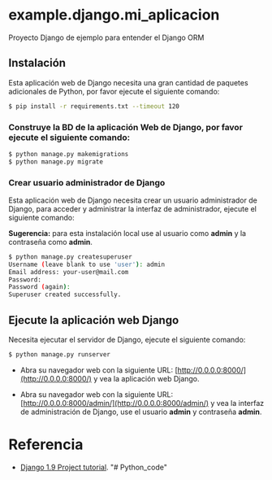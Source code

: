 # example.django.mi_aplicacion

Proyecto Django de ejemplo para entender el Django ORM

## Instalación

Esta aplicación web de Django necesita una gran cantidad de paquetes adicionales de Python, por favor ejecute el siguiente comando:

```bash
$ pip install -r requirements.txt --timeout 120
```

### Construye la BD de la aplicación Web de Django, por favor ejecute el siguiente comando:

```bash
$ python manage.py makemigrations
$ python manage.py migrate
```
### Crear usuario administrador de Django

Esta aplicación web de Django necesita crear un usuario administrador de Django, para acceder y administrar la interfaz de administrador, ejecute el siguiente comando:

**Sugerencia:** para esta instalación local use al usuario como **admin** y la contraseña como **admin**.

```bash
$ python manage.py createsuperuser
Username (leave blank to use 'user'): admin
Email address: your-user@mail.com
Password: 
Password (again): 
Superuser created successfully.
```

## Ejecute la aplicación web Django

Necesita ejecutar el servidor de Django, ejecute el siguiente comando:

```bash
$ python manage.py runserver
```

- Abra su navegador web con la siguiente URL: [http://0.0.0.0:8000/](http://0.0.0.0:8000/) y vea la aplicación web Django.

- Abra su navegador web con la siguiente URL: [http://0.0.0.0:8000/admin/](http://0.0.0.0:8000/admin/) y vea la interfaz de administración de Django, use el usuario **admin** y contraseña **admin**.

# Referencia

- [Django 1.9 Project tutorial](https://docs.djangoproject.com/en/1.9/intro/).
"# Python_code" 
